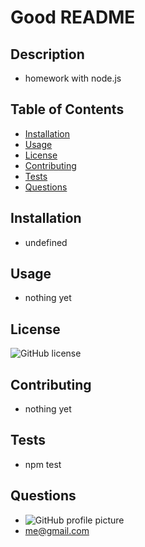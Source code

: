 # Good README

## Description
- homework with node.js 

## Table of Contents
* [Installation](##Installation)
* [Usage](##Usage)
* [License](##License)
* [Contributing](##Contributing)
* [Tests](##Tests)
* [Questions](##Questions)


## Installation 
- undefined

## Usage
- nothing yet

## License
![GitHub license](https://img.shields.io/badge/License-GPL-blue.svg)

## Contributing 
- nothing yet

## Tests
- npm test

## Questions 
- ![GitHub profile picture](me.jpg)
- me@gmail.com
